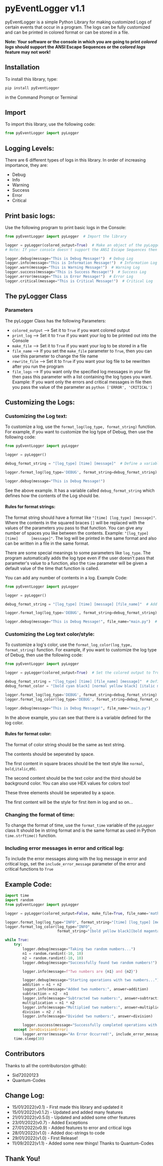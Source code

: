 # pyEventLogger v1.1

pyEventLogger is a simple Python Library for making customized Logs of certain events that occur in a program. The logs
can be fully customized and can be printed in colored format or can be stored in a file.

**Note: Your software or the console in which you are going to print _colored logs_ should support the ANSI Escape
Sequences or the _colored logs_ feature may not work!**

## Installation

To install this library, type:

```bash
pip install pyEventLogger
```

in the Command Prompt or Terminal

## Import

To import this library, use the following code:

```python
from pyEventLogger import pyLogger
```

## Logging Levels:

There are 6 different types of logs in this library. In order of increasing importance, they are:

* Debug
* Info
* Warning
* Success
* Error
* Critical

## Print basic logs:

Use the following program to print basic logs in the Console:

```python
from pyEventLogger import pyLogger  # Import the library

logger = pyLogger(colored_output=True)  # Make an object of the pyLogger Class
# Note: If your console doesn't support the ANSI Escape Sequences then use: colored_output=False

logger.debug(message="This is Debug Message!")  # Debug Log
logger.info(message="This is Information Message!")  # Information Log
logger.warn(message="This is Warning Message!")  # Warning Log
logger.success(message="This is Success Message!")  # Success Log
logger.error(message="This is Error Message!")  # Error Log
logger.critical(message="This is Critical Message!")  # Critical Log
```

## The pyLogger Class

### Parameters

The pyLogger Class has the following Parameters:

* ```colored_output``` --> Set it to ```True``` if you want colored output
* ```print_log``` --> Set it to ```True``` if you want your log to be printed out into the Console
* ```make_file``` --> Set it to ```True``` if you want your log to be stored in a file
* ```file_name``` --> If you set the ```make_file``` parameter to ```True```, then you can use this parameter to change
  the file name
* ```rewrite_file``` --> Set it to ```True``` if you want your log file to be rewritten after you run the program
* ```file_logs``` --> If you want only the specified log messages in your file then pass this parameter with a list
  containing the log types you want. Example: If you want only the errors and critical messages in file then you pass
  the value of the parameter as ```python ['ERROR', 'CRITICAL']```

## Customizing the Logs:

### Customizing the Log text:

To customize a log, use the ```format_log(log_type, format_string)``` function. For example, if you want to customize
the log type of Debug, then use the following code:

```python
from pyEventLogger import pyLogger

logger = pyLogger()

debug_format_string = "[log_type] [time] [message]"  # Define a variable for the format string

logger.format_log(log_type='DEBUG', format_string=debug_format_string)  # Use this function to format a log

logger.debug(message="This is Debug Message!")
```

See the above example. It has a variable called ```debug_format_string``` which defines how the contents of the Log
should be.

#### Rules for format strings:

The format string should have a format like ```"[time] [log_type] [message]"```. Where the contents in the squared
braces ```[]``` will be replaced with the values of the parameters you pass to that function. You can give any number of
spaces you like between the contents. Example:
```"[log_type]     [time]      [message]"```. The log will be printed in the same format and also can be written in a
file in the same format.

There are some special meanings to some parameters like ```log_type```. The program automatically adds the log type even
if the user doesn't pass that parameter's value to a function, also the ```time``` parameter will be given a default
value of the time that function is called.

You can add any number of contents in a log. Example Code:

```python
from pyEventLogger import pyLogger

logger = pyLogger()

debug_format_string = "[log_type] [time] [message] [file_name]"  # Add a 'file_name' content

logger.format_log(log_type='DEBUG', format_string=debug_format_string)

logger.debug(message="This is Debug Message!", file_name="main.py")  # Set a value to the added content
```

### Customizing the Log text color/style:

To customize a log's color, use the ```format_log_color(log_type, format_string)``` function. For example, if you want
to customize the log type of Debug, then use the following code:

```python
from pyEventLogger import pyLogger

logger = pyLogger(colored_output=True)  # Set the colored output to True

debug_format_string = "[log_type] [time] [file_name] [message]"  # Define a variable for the format string
debug_format_color = "[bold cyan black] [normal yellow black] [italic magenta black] [normal white black]"  # Define a variable for the format color

logger.format_log(log_type='DEBUG', format_string=debug_format_string)  # Format the log
logger.format_log_color(log_type='DEBUG', format_string=debug_format_color)  # Format the color

logger.debug(message="This is Debug Message!", file_name="main.py")
```

In the above example, you can see that there is a variable defined for the log color.

#### Rules for format color:

The format of color string should be the same as text string.

The contents should be seperated by space.

The first content in square braces should be the text style like ```normal```, ```bold```,```italic```,etc.

The second content should be the text color and the third should be background color. You can also use HEX values for
colors too!

These three elements should be seperated by a space.

The first content will be the style for first item in log and so on...

### Changing the format of time:

To change the format of time, use the ```format_time``` variable of the ```pyLogger``` class It should be in string
format and is the same format as used in Python ```time.strftime()``` function.

### Including error messages in error and critical log:

To include the error messages along with the log message in error and critical logs, set the ```include_error_message```
parameter of the error and critical functions to ```True```

## Example Code:

```python
import time
import random
from pyEventLogger import pyLogger

logger = pyLogger(colored_output=False, make_file=True, file_name='math', rewrite_file=True)

logger.format_log(log_type="INFO", format_string="[time] [log_type] [message] [answer]")
logger.format_log_color(log_type="INFO",
                        format_string="[bold yellow black][bold magenta black][normal #FFFFFF black][italic green black]")

while True:
    try:
        logger.debug(message="Taking two random numbers...")
        n1 = random.randint(-10, 10)
        n2 = random.randint(-10, 10)
        logger.debug(message="Successfully found two random numbers!")

        logger.info(message=f"Two numbers are {n1} and {n2}")

        logger.debug(message="Starting operations with two numbers...")
        addition = n1 + n2
        logger.info(message="Added two numbers:", answer=addition)
        subtraction = n2 - n1
        logger.info(message="Subtracted two numbers:", answer=subtraction)
        multiplication = n1 * n2
        logger.info(message="Multiplied two numbers:", answer=multiplication)
        division = n2 / n1
        logger.info(message="Divided two numbers:", answer=division)

        logger.success(message="Successfully completed operations with two numbers!")
    except ZeroDivisionError:
        logger.error(message="An Error Occurred!", include_error_message=True)
    time.sleep(10)

```

## Contributors

Thanks to all the contributors(on github):

* Sid72020123
* Quantum-Codes

## Change Log:

* 15/01/2022(v0.1) - First made this library and updated it
* 15/01/2022(v0.1.2) - Updated and added many features
* 21/01/2022(v0.5.0) - Updated and added some other features
* 23/01/2022(v0.7) - Added Exceptions
* 27/01/2022(v0.9) - Added features to error and critical logs
* 28/01/2022(v1.0) - Added doc-strings to code
* 29/01/2022(v1.0) - First Release!
* 11/09/2022(v1.1) -  Added some new things! Thanks to Quantum-Codes

## Thank You!
